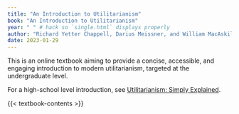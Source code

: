 ```yaml
---
title: "An Introduction to Utilitarianism"
book: "An Introduction to Utilitarianism"
year: " " # hack so `single.html` displays properly
author: "Richard Yetter Chappell, Darius Meissner, and William MacAskill"
date: 2023-01-29
---
```


This is an online textbook aiming to provide a concise, accessible, and engaging introduction to modern utilitarianism, targeted at the undergraduate level.

For a high-school level introduction, see [Utilitarianism: Simply Explained](/utilitarianism-for-high-school-students/).

{{< textbook-contents >}}
